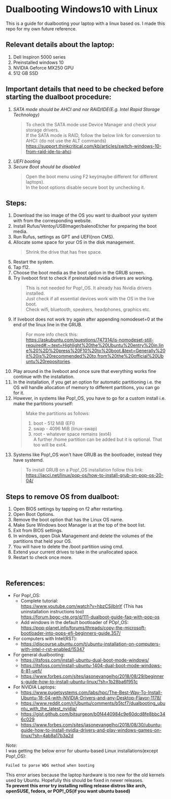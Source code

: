 # Dualbooting Windows10 with Linux

This is a guide for dualbooting your laptop with a linux based os. I made this repo for my own future reference. 

## Relevant details about the laptop:  
1. Dell Inspiron 5000 series
2. Preinstalled windows 10
3. NVIDIA Geforce MX250 GPU
4. 512 GB SSD

## Important details that need to be checked before starting the dualboot procedure:  
1. _SATA mode should be AHCI and nor RAID/IDE(E.g. Intel Rapid Storage Technology)_  
    >To check the SATA mode use Device Manager and check your storage drivers.</br>
    >If the SATA mode is RAID, follow the below link for conversion to AHCI: (do not use the ALT commands)</br>
    >https://support.thinkcritical.com/kb/articles/switch-windows-10-from-raid-ide-to-ahci
2. _UEFI booting_
3. _Secure Boot should be disabled_
    >Open the boot menu using F2 key(maybe different for different laptops).</br>
    >In the boot options disable secure boot by unchecking it.

## Steps:  
1. Download the iso image of the OS you want to dualboot your system with from the corresponding website.
2. Install Rufus/Ventoy/USBImager/balenoEtcher for preparing the boot media.
3. Run Rufus, settings as GPT and UEFI(non CMS).
4. Allocate some space for your OS in the disk management. 
    >Shrink the drive that has free space.
5. Restart the system.
6. Tap f12.
7. Choose the boot media as the boot option in the GRUB screen.
8. Try liveboot first to check if preinstalled nvidia drivers are working.
    >This is not needed for Pop!\_OS. It already has Nvidia drivers installed.</br>
    >Just check if all essential devices work with the OS in the live boot.</br> 
    >Check wifi, bluetooth, speakers, headphones, graphics etc.
9. If liveboot does not work try again after appending nomodeset=0 at the end of the linux line in the GRUB.
    >For more info check this: </br>
    >https://askubuntu.com/questions/747314/is-nomodeset-still-required#:~:text=Highlight%20the%20Ubuntu%20entry%20in,line%20%2D%20press%20F10%20to%20boot.&text=Generally%20it%20is%20recommended%20to,from%20the%20official%20Ubuntu%20repositories.
10. Play around in the liveboot and once sure that everything works fine continue with the installation.
11. In the installation, if you get an option for automatic partitioning i.e. the OS will handle allocation of memory to different partitions, you can go for it.
12. However, in systems like Pop!\_OS, you have to go for a custom install i.e. make the partitions yourself:
    >Make the partitions as follows:</br>
    >1. boot - 512 MiB (EFI)
    >2. swap - 4096 MiB (linux-swap)
    >3. root - whatever space remains (ext4)</br>
    >A further /home partition can be added but it is optional. That too will be ext4.  
13. Systems like Pop!\_OS won't have GRUB as the bootloader, instead they have systemd. 
    >To install GRUB on a Pop!\_OS installation follow this link:</br>
    >https://jacci.net/linux/pop-os/how-to-install-grub-on-pop-os-20-04/ 

## Steps to remove OS from dualboot:
1. Open BIOS settings by tapping on f2 after restarting.
2. Open Boot Options.
3. Remove the boot option that has the Linux OS name.
4. Make Sure Windows boot Manager is at the top of the boot list.
5. Exit from BIOS settings.
6. In windows, open Disk Management and delete the volumes of the partitions that held your OS.
7. You will have to delete the /boot partition using cmd.
8. Extend your current drives to take in the unallocated space.
9. Restart to check once more.  
</br>

## References:  
- For Pop!\_OS:
    - Complete tutorial:</br>
         https://www.youtube.com/watch?v=hbzCSjlbInY (This has uninstallation instructions too)</br>
         https://forum.bpgc-cte.org/d/111-dualboot-guide-faq-with-pop-os
    - Add windows in the default bootloader of POp!\_OS:</br>
         https://pop-planet.info/forums/threads/copy-the-microsoft-bootloader-into-pops-efi-beginners-guide.357/ 
- For computers with Intel(RST): 
    - https://discourse.ubuntu.com/t/ubuntu-installation-on-computers-with-intel-r-rst-enabled/15347
- For general dualbooting:</br>
    - https://itsfoss.com/install-ubuntu-dual-boot-mode-windows/
    - https://itsfoss.com/install-ubuntu-1404-dual-boot-mode-windows-8-81-uefi/
    - https://www.forbes.com/sites/jasonevangelho/2018/08/29/beginners-guide-how-to-install-ubuntu-linux/?sh=1b28ba6f951c
- For NVIDIA Laptops:
    - https://www.pugetsystems.com/labs/hpc/The-Best-Way-To-Install-Ubuntu-18-04-with-NVIDIA-Drivers-and-any-Desktop-Flavor-1178/
    - https://www.reddit.com/r/Ubuntu/comments/b5tcf7/dualbooting_ubuntu_with_the_latest_nvidia/
    - https://gist.github.com/bitsurgeon/b0f4440984c9e60dcd8fe8bbc346c029
    - https://www.forbes.com/sites/jasonevangelho/2018/08/30/ubuntu-guide-how-to-install-nvidia-drivers-and-play-windows-games-on-linux/?sh=4ab8a17b3a2d

_Note:_</br>
I was getting the below error for ubuntu-based Linux installations(except Pop!\_OS): </br>
```console
Failed to parse WDG method when booting
```
This error arises because the laptop hardware is too new for the old kernels used by Ubuntu. Hopefully this should be fixed in newer releases.</br>
**To prevent this error try installing rolling release distros like arch, openSUSE, fedora, or POP!\_OS(if you want ubuntu based)**
